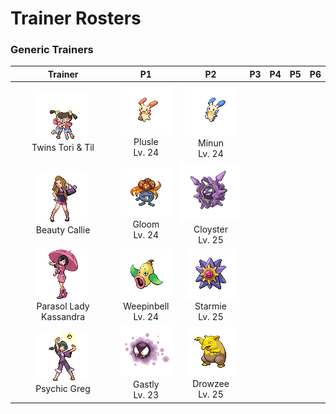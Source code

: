 # Trainer Rosters

### Generic Trainers

| Trainer | P1 | P2 | P3 | P4 | P5 | P6 |
|:-------:|:--:|:--:|:--:|:--:|:--:|:--:|
| ![Twins Tori & Til](../../assets/trainers/twins.png "Twins Tori & Til")<br>Twins Tori & Til | ![Plusle](../../assets/sprites/plusle/front.gif "Plusle")<br>Plusle<br>Lv. 24 | ![Minun](../../assets/sprites/minun/front.gif "Minun")<br>Minun<br>Lv. 24 |
| ![Beauty Callie](../../assets/trainers/beauty.png "Beauty Callie")<br>Beauty Callie | ![Gloom](../../assets/sprites/gloom/front.gif "Gloom")<br>Gloom<br>Lv. 24 | ![Cloyster](../../assets/sprites/cloyster/front.gif "Cloyster")<br>Cloyster<br>Lv. 25 |
| ![Parasol Lady Kassandra](../../assets/trainers/parasol_lady.png "Parasol Lady Kassandra")<br>Parasol Lady Kassandra | ![Weepinbell](../../assets/sprites/weepinbell/front.gif "Weepinbell")<br>Weepinbell<br>Lv. 24 | ![Starmie](../../assets/sprites/starmie/front.gif "Starmie")<br>Starmie<br>Lv. 25 |
| ![Psychic Greg](../../assets/trainers/psychic.png "Psychic Greg")<br>Psychic Greg | ![Gastly](../../assets/sprites/gastly/front.gif "Gastly")<br>Gastly<br>Lv. 23 | ![Drowzee](../../assets/sprites/drowzee/front.gif "Drowzee")<br>Drowzee<br>Lv. 25 |

